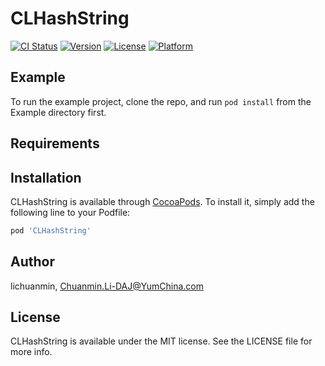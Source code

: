 # CLHashString

[![CI Status](https://img.shields.io/travis/lichuanmin/CLHashString.svg?style=flat)](https://travis-ci.org/lichuanmin/CLHashString)
[![Version](https://img.shields.io/cocoapods/v/CLHashString.svg?style=flat)](https://cocoapods.org/pods/CLHashString)
[![License](https://img.shields.io/cocoapods/l/CLHashString.svg?style=flat)](https://cocoapods.org/pods/CLHashString)
[![Platform](https://img.shields.io/cocoapods/p/CLHashString.svg?style=flat)](https://cocoapods.org/pods/CLHashString)

## Example

To run the example project, clone the repo, and run `pod install` from the Example directory first.

## Requirements

## Installation

CLHashString is available through [CocoaPods](https://cocoapods.org). To install
it, simply add the following line to your Podfile:

```ruby
pod 'CLHashString'
```

## Author

lichuanmin, Chuanmin.Li-DAJ@YumChina.com

## License

CLHashString is available under the MIT license. See the LICENSE file for more info.
